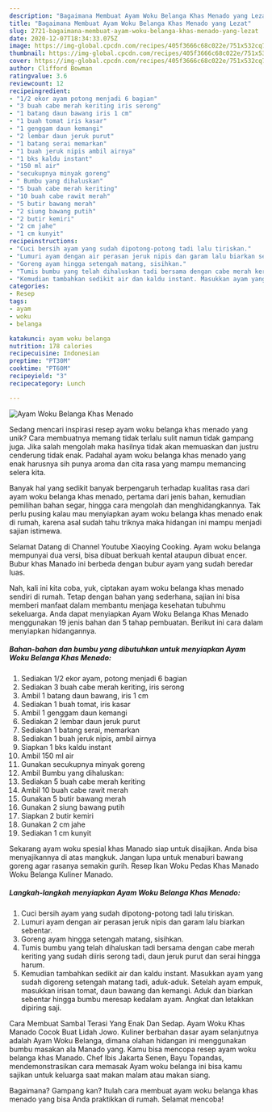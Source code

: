 ```yaml
---
description: "Bagaimana Membuat Ayam Woku Belanga Khas Menado yang Lezat"
title: "Bagaimana Membuat Ayam Woku Belanga Khas Menado yang Lezat"
slug: 2721-bagaimana-membuat-ayam-woku-belanga-khas-menado-yang-lezat
date: 2020-12-07T18:34:33.075Z
image: https://img-global.cpcdn.com/recipes/405f3666c68c022e/751x532cq70/ayam-woku-belanga-khas-menado-foto-resep-utama.jpg
thumbnail: https://img-global.cpcdn.com/recipes/405f3666c68c022e/751x532cq70/ayam-woku-belanga-khas-menado-foto-resep-utama.jpg
cover: https://img-global.cpcdn.com/recipes/405f3666c68c022e/751x532cq70/ayam-woku-belanga-khas-menado-foto-resep-utama.jpg
author: Clifford Bowman
ratingvalue: 3.6
reviewcount: 12
recipeingredient:
- "1/2 ekor ayam potong menjadi 6 bagian"
- "3 buah cabe merah keriting iris serong"
- "1 batang daun bawang iris 1 cm"
- "1 buah tomat iris kasar"
- "1 genggam daun kemangi"
- "2 lembar daun jeruk purut"
- "1 batang serai memarkan"
- "1 buah jeruk nipis ambil airnya"
- "1 bks kaldu instant"
- "150 ml air"
- "secukupnya minyak goreng"
- " Bumbu yang dihaluskan"
- "5 buah cabe merah keriting"
- "10 buah cabe rawit merah"
- "5 butir bawang merah"
- "2 siung bawang putih"
- "2 butir kemiri"
- "2 cm jahe"
- "1 cm kunyit"
recipeinstructions:
- "Cuci bersih ayam yang sudah dipotong-potong tadi lalu tiriskan."
- "Lumuri ayam dengan air perasan jeruk nipis dan garam lalu biarkan sebentar."
- "Goreng ayam hingga setengah matang, sisihkan."
- "Tumis bumbu yang telah dihaluskan tadi bersama dengan cabe merah keriting yang sudah diiris serong tadi, daun jeruk purut dan serai hingga harum."
- "Kemudian tambahkan sedikit air dan kaldu instant. Masukkan ayam yang sudah digoreng setengah matang tadi, aduk-aduk. Setelah ayam empuk, masukkan irisan tomat, daun bawang dan kemangi. Aduk dan biarkan sebentar hingga bumbu meresap kedalam ayam. Angkat dan letakkan dipiring saji."
categories:
- Resep
tags:
- ayam
- woku
- belanga

katakunci: ayam woku belanga 
nutrition: 178 calories
recipecuisine: Indonesian
preptime: "PT30M"
cooktime: "PT60M"
recipeyield: "3"
recipecategory: Lunch

---
```



![Ayam Woku Belanga Khas Menado](https://img-global.cpcdn.com/recipes/405f3666c68c022e/751x532cq70/ayam-woku-belanga-khas-menado-foto-resep-utama.jpg)

Sedang mencari inspirasi resep ayam woku belanga khas menado yang unik? Cara membuatnya memang tidak terlalu sulit namun tidak gampang juga. Jika salah mengolah maka hasilnya tidak akan memuaskan dan justru cenderung tidak enak. Padahal ayam woku belanga khas menado yang enak harusnya sih punya aroma dan cita rasa yang mampu memancing selera kita.

Banyak hal yang sedikit banyak berpengaruh terhadap kualitas rasa dari ayam woku belanga khas menado, pertama dari jenis bahan, kemudian pemilihan bahan segar, hingga cara mengolah dan menghidangkannya. Tak perlu pusing kalau mau menyiapkan ayam woku belanga khas menado enak di rumah, karena asal sudah tahu triknya maka hidangan ini mampu menjadi sajian istimewa.

Selamat Datang di Channel Youtube Xiaoying Cooking. Ayam woku belanga mempunyai dua versi, bisa dibuat berkuah kental ataupun dibuat encer. Bubur khas Manado ini berbeda dengan bubur ayam yang sudah beredar luas.


Nah, kali ini kita coba, yuk, ciptakan ayam woku belanga khas menado sendiri di rumah. Tetap dengan bahan yang sederhana, sajian ini bisa memberi manfaat dalam membantu menjaga kesehatan tubuhmu sekeluarga. Anda dapat menyiapkan Ayam Woku Belanga Khas Menado menggunakan 19 jenis bahan dan 5 tahap pembuatan. Berikut ini cara dalam menyiapkan hidangannya.

<!--inarticleads1-->

##### Bahan-bahan dan bumbu yang dibutuhkan untuk menyiapkan Ayam Woku Belanga Khas Menado:

1. Sediakan 1/2 ekor ayam, potong menjadi 6 bagian
1. Sediakan 3 buah cabe merah keriting, iris serong
1. Ambil 1 batang daun bawang, iris 1 cm
1. Sediakan 1 buah tomat, iris kasar
1. Ambil 1 genggam daun kemangi
1. Sediakan 2 lembar daun jeruk purut
1. Sediakan 1 batang serai, memarkan
1. Sediakan 1 buah jeruk nipis, ambil airnya
1. Siapkan 1 bks kaldu instant
1. Ambil 150 ml air
1. Gunakan secukupnya minyak goreng
1. Ambil  Bumbu yang dihaluskan:
1. Sediakan 5 buah cabe merah keriting
1. Ambil 10 buah cabe rawit merah
1. Gunakan 5 butir bawang merah
1. Gunakan 2 siung bawang putih
1. Siapkan 2 butir kemiri
1. Gunakan 2 cm jahe
1. Sediakan 1 cm kunyit


Sekarang ayam woku spesial khas Manado siap untuk disajikan. Anda bisa menyajikannya di atas mangkuk. Jangan lupa untuk menaburi bawang goreng agar rasanya semakin gurih. Resep Ikan Woku Pedas Khas Manado Woku Belanga Kuliner Manado. 

<!--inarticleads2-->

##### Langkah-langkah menyiapkan Ayam Woku Belanga Khas Menado:

1. Cuci bersih ayam yang sudah dipotong-potong tadi lalu tiriskan.
1. Lumuri ayam dengan air perasan jeruk nipis dan garam lalu biarkan sebentar.
1. Goreng ayam hingga setengah matang, sisihkan.
1. Tumis bumbu yang telah dihaluskan tadi bersama dengan cabe merah keriting yang sudah diiris serong tadi, daun jeruk purut dan serai hingga harum.
1. Kemudian tambahkan sedikit air dan kaldu instant. Masukkan ayam yang sudah digoreng setengah matang tadi, aduk-aduk. Setelah ayam empuk, masukkan irisan tomat, daun bawang dan kemangi. Aduk dan biarkan sebentar hingga bumbu meresap kedalam ayam. Angkat dan letakkan dipiring saji.


Cara Membuat Sambal Terasi Yang Enak Dan Sedap. Ayam Woku Khas Manado Cocok Buat Lidah Jowo. Kuliner berbahan dasar ayam selanjutnya adalah Ayam Woku Belanga, dimana olahan hidangan ini menggunakan bumbu masakan ala Manado yang. Kamu bisa mencopa resep ayam woku belanga khas Manado. Chef Ibis Jakarta Senen, Bayu Topandas, mendemonstrasikan cara memasak Ayam woku belanga ini bisa kamu sajikan untuk keluarga saat makan malam atau makan siang. 

Bagaimana? Gampang kan? Itulah cara membuat ayam woku belanga khas menado yang bisa Anda praktikkan di rumah. Selamat mencoba!

